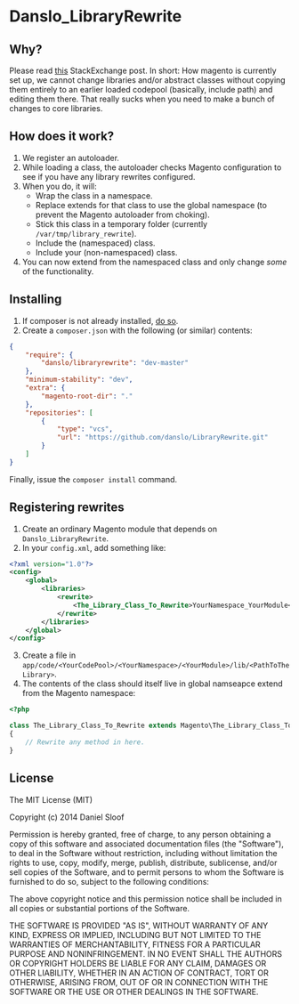 Danslo_LibraryRewrite
=====================

Why?
----

Please read [this](http://magento.stackexchange.com/questions/38555/modern-way-of-rewriting-lib-files) StackExchange post. In short: How magento is currently set up, we cannot change libraries and/or abstract classes without copying them entirely to an earlier loaded codepool (basically, include path) and editing them there. That really sucks when you need to make a bunch of changes to core libraries.

How does it work?
------------------

1. We register an autoloader.
2. While loading a class, the autoloader checks Magento configuration to see if you have any library rewrites configured.
3. When you do, it will:
    - Wrap the class in a namespace.
    - Replace extends for that class to use the global namespace (to prevent the Magento autoloader from choking).
    - Stick this class in a temporary folder (currently ``/var/tmp/library_rewrite``).
    - Include the (namespaced) class.
    - Include your (non-namespaced) class.
4. You can now extend from the namespaced class and only change *some* of the functionality.

Installing
----------

1. If composer is not already installed, [do so](https://getcomposer.org/download/).
2. Create a ``composer.json`` with the following (or similar) contents:
```json
{
    "require": {
        "danslo/libraryrewrite": "dev-master"
    },
    "minimum-stability": "dev",
    "extra": {
        "magento-root-dir": "."
    },
    "repositories": [
        {
            "type": "vcs",
            "url": "https://github.com/danslo/LibraryRewrite.git"
        }
    ]
}
```

Finally, issue the ``composer install`` command.

Registering rewrites
--------------------

1. Create an ordinary Magento module that depends on ``Danslo_LibraryRewrite``.
2. In your ``config.xml``, add something like:
```xml
<?xml version="1.0"?>
<config>
    <global>
        <libraries>
            <rewrite>
                <The_Library_Class_To_Rewrite>YourNamespace_YourModule</The_Library_Class_To_Rewrite>
            </rewrite>
        </libraries>
    </global>
</config>
```
3. Create a file in ``app/code/<YourCodePool>/<YourNamespace>/<YourModule>/lib/<PathToTheLibrary>``.
4. The contents of the class should itself live in global namseapce extend from the Magento namespace:
```php
<?php

class The_Library_Class_To_Rewrite extends Magento\The_Library_Class_To_Rewrite
{
    // Rewrite any method in here.
}
```

License
-------

The MIT License (MIT)

Copyright (c) 2014 Daniel Sloof

Permission is hereby granted, free of charge, to any person obtaining a copy
of this software and associated documentation files (the "Software"), to deal
in the Software without restriction, including without limitation the rights
to use, copy, modify, merge, publish, distribute, sublicense, and/or sell
copies of the Software, and to permit persons to whom the Software is
furnished to do so, subject to the following conditions:

The above copyright notice and this permission notice shall be included in
all copies or substantial portions of the Software.

THE SOFTWARE IS PROVIDED "AS IS", WITHOUT WARRANTY OF ANY KIND, EXPRESS OR
IMPLIED, INCLUDING BUT NOT LIMITED TO THE WARRANTIES OF MERCHANTABILITY,
FITNESS FOR A PARTICULAR PURPOSE AND NONINFRINGEMENT. IN NO EVENT SHALL THE
AUTHORS OR COPYRIGHT HOLDERS BE LIABLE FOR ANY CLAIM, DAMAGES OR OTHER
LIABILITY, WHETHER IN AN ACTION OF CONTRACT, TORT OR OTHERWISE, ARISING FROM,
OUT OF OR IN CONNECTION WITH THE SOFTWARE OR THE USE OR OTHER DEALINGS IN
THE SOFTWARE.
